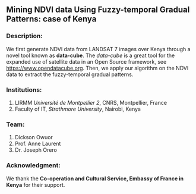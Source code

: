 ## Mining NDVI data Using Fuzzy-temporal Gradual Patterns: case of Kenya

### Description:
We first generate NDVI data from LANDSAT 7 images over Kenya through a novel tool known as <strong>data-cube</strong>. The <em>data-cube</em> is a great tool for the expanded use of satellite data in an Open Source framework, see https://www.opendatacube.org. Then, we apply our algorithm on the NDVI data to extract the fuzzy-temporal gradual patterns.

### Institutions:
1. LIRMM <i>Université de Montpellier 2</i>, CNRS, Montpellier, France<br>
2. Faculty of IT, <i>Strathmore University</i>, Nairobi, Kenya

### Team:
1. Dickson Owuor<br>
2. Prof. Anne Laurent<br>
3. Dr. Joseph Orero<br>

### Acknowledgment:
We thank the <strong>Co-operation and Cultural Service, Embassy of France in Kenya</strong> for their support.
